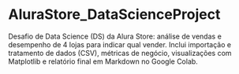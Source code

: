 # AluraStore_DataScienceProject
Desafio de Data Science (DS) da Alura Store: análise de vendas e desempenho de 4 lojas para indicar qual vender. Inclui importação e tratamento de dados (CSV), métricas de negócio, visualizações com Matplotlib e relatório final em Markdown no Google Colab.
